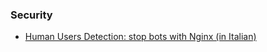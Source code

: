 ### Security

- [Human Users Detection: stop bots with Nginx (in Italian)](https://twitter.com/cybersaiyanIT/status/1249978932604153856)
